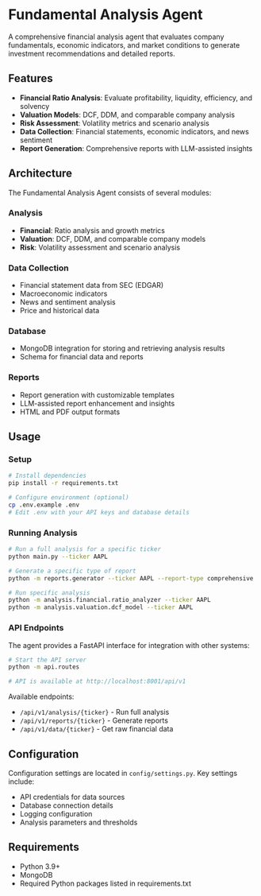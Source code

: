 # Fundamental Analysis Agent

A comprehensive financial analysis agent that evaluates company fundamentals, economic indicators, and market conditions to generate investment recommendations and detailed reports.

## Features

- **Financial Ratio Analysis**: Evaluate profitability, liquidity, efficiency, and solvency
- **Valuation Models**: DCF, DDM, and comparable company analysis
- **Risk Assessment**: Volatility metrics and scenario analysis
- **Data Collection**: Financial statements, economic indicators, and news sentiment
- **Report Generation**: Comprehensive reports with LLM-assisted insights

## Architecture

The Fundamental Analysis Agent consists of several modules:

### Analysis
- **Financial**: Ratio analysis and growth metrics
- **Valuation**: DCF, DDM, and comparable company models
- **Risk**: Volatility assessment and scenario analysis

### Data Collection
- Financial statement data from SEC (EDGAR)
- Macroeconomic indicators
- News and sentiment analysis
- Price and historical data

### Database
- MongoDB integration for storing and retrieving analysis results
- Schema for financial data and reports

### Reports
- Report generation with customizable templates
- LLM-assisted report enhancement and insights
- HTML and PDF output formats

## Usage

### Setup

```bash
# Install dependencies
pip install -r requirements.txt

# Configure environment (optional)
cp .env.example .env
# Edit .env with your API keys and database details
```

### Running Analysis

```bash
# Run a full analysis for a specific ticker
python main.py --ticker AAPL

# Generate a specific type of report
python -m reports.generator --ticker AAPL --report-type comprehensive

# Run specific analysis
python -m analysis.financial.ratio_analyzer --ticker AAPL
python -m analysis.valuation.dcf_model --ticker AAPL
```

### API Endpoints

The agent provides a FastAPI interface for integration with other systems:

```bash
# Start the API server
python -m api.routes

# API is available at http://localhost:8001/api/v1
```

Available endpoints:
- `/api/v1/analysis/{ticker}` - Run full analysis
- `/api/v1/reports/{ticker}` - Generate reports
- `/api/v1/data/{ticker}` - Get raw financial data

## Configuration

Configuration settings are located in `config/settings.py`. Key settings include:

- API credentials for data sources
- Database connection details
- Logging configuration
- Analysis parameters and thresholds

## Requirements

- Python 3.9+
- MongoDB
- Required Python packages listed in requirements.txt